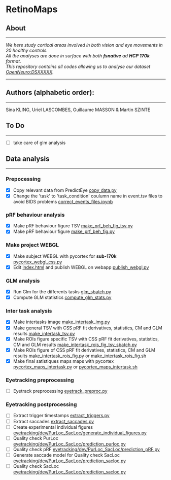 # RetinoMaps
## About
---
*We here study cortical areas involved in both vision and eye movements in 20 healthy controls.</br>*
*All the analyses are done in surface with both **fsnative** ad **HCP 170k** format.</br>*
*This repository contains all codes allowing us to analyse our dataset [OpenNeuro:DSXXXXX](https://openneuro.org/datasets/dsXXXX).</br>*

---
## Authors (alphabetic order): 
---
Sina KLING, Uriel LASCOMBES, Guillaume MASSON & Martin SZINTE

## To Do 
---
- [ ] take care of glm analysis

## Data analysis
---
### Prepocessing
- [x] Copy relevant data from PredictEye [copy_data.py](preproc/bids_copy_data.sh) 
- [x] Change the 'task' to 'task_condition' coulumn name in event.tsv files to avoid BIDS problems [correct_events_files.ipynb](preproc/correct_events_files.ipynb)

### pRF behaviour analysis
- [x] Make pRF behaviour figure TSV [make_prf_beh_fig_tsv.py](pRF_beh/make_prf_beh_fig_tsv.py)
- [x] Make pRF behaviour figure [make_prf_beh_fig.py](pRF_beh/make_prf_beh_fig.py)

### Make project WEBGL
- [x] Make subject WEBGL with pycortex for **sub-170k** [pycortex_webgl_css.py](webgl/pycortex_webgl_css.py)
- [x] Edit [index.html](analysis_code/postproc/prf/webgl/index.html) and publish WEBGL on webapp [publish_webgl.py](webgl/publish_webgl.py)

### GLM analysis
- [x] Run Glm for the differents tasks [glm_sbatch.py](glm/fit/glm_sbatch.py)
- [x] Compute GLM statistics [compute_glm_stats.py](glm/postfit/compute_glm_stats.py)

### Inter task analysis
- [x] Make intertasks image [make_intertask_img.py](intertask/make_intertask_img.py)
- [x] Make general TSV with CSS pRF fit derivatives, statistics, CM and GLM results [make_intertask_tsv.py](intertask/make_intertask_tsv.py)
- [x] Make ROIs figure specific TSV with CSS pRF fit derivatives, statistics, CM  and GLM results [make_intertask_rois_fig_tsv_sbatch.py](intertask/make_rois_fig_tsv.py) 
- [x] Make ROIs figure of CSS pRF fit derivatives, statistics, CM and GLM results [make_intertask_rois_fig.py](intertask/make_intertask_rois_fig.py) or [make_intertask_rois_fig.sh](intertask/make_intertask_rois_fig.sh)
- [x] Make final satistiques maps maps with pycortex [pycortex_maps_intertask.py](intertask/pycortex_maps_intertask.py) or [pycortex_maps_intertask.sh](intertask/pycortex_maps_intertask.sh)

### Eyetracking preprocessing 
- [ ] Eyetrack preprocessing [eyetrack_preproc.py](eyetracking/eyetrack_preproc.py)

### Eyetracking postprocessing
- [ ] Extract trigger timestamps [extract_triggers.py](eyetracking/extract_triggers.py)
- [ ] Extract saccades [extract_saccades.py](eyetracking/extract_saccades.py)
- [ ] Create experimental individual figures [eyetracking/dev/PurLoc_SacLoc/generate_individual_figures.py](https://github.com/mszinte/pRF_analysis/blob/main/RetinoMaps/eyetracking/dev/PurLoc_SacLoc/generate_individual_figures.py)
- [ ] Quality check PurLoc [eyetracking/dev/PurLoc_SacLoc/prediction_purloc.py](https://github.com/mszinte/pRF_analysis/blob/main/RetinoMaps/eyetracking/dev/PurLoc_SacLoc/prediction_purloc.py)
- [ ] Quality check pRF [eyetracking/dev/PurLoc_SacLoc/prediction_pRF.py](https://github.com/mszinte/pRF_analysis/blob/main/RetinoMaps/eyetracking/dev/prediction_pRF.py)
- [ ] Generate saccade model for Quality check SacLoc [eyetracking/dev/PurLoc_SacLoc/prediction_sacloc.py](https://github.com/mszinte/pRF_analysis/blob/main/RetinoMaps/eyetracking/dev/prediction_sacloc.py)
- [ ] Quality check SacLoc [eyetracking/dev/PurLoc_SacLoc/prediction_sacloc.py](https://github.com/mszinte/pRF_analysis/blob/main/RetinoMaps/eyetracking/dev/prediction_sacloc.py)
